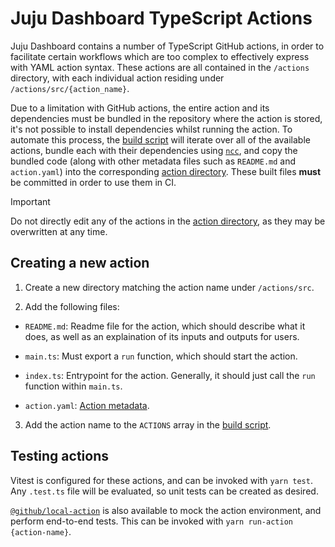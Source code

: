 # Juju Dashboard TypeScript Actions

Juju Dashboard contains a number of TypeScript GitHub actions, in order to facilitate certain
workflows which are too complex to effectively express with YAML action syntax. These actions are
all contained in the `/actions` directory, with each individual action residing under
`/actions/src/{action_name}`.

Due to a limitation with GitHub actions, the entire action and its dependencies must be bundled in
the repository where the action is stored, it's not possible to install dependencies whilst running
the action. To automate this process, the [build script] will iterate over all of the available
actions, bundle each with their dependencies using [`ncc`], and copy the bundled code (along with
other metadata files such as `README.md` and `action.yaml`) into the corresponding [action
directory]. These built files **must** be committed in order to use them in CI.

> [!important]
> Do not directly edit any of the actions in the [action directory], as they may be overwritten at
> any time.

## Creating a new action

1. Create a new directory matching the action name under `/actions/src`.

2. Add the following files:

  - `README.md`: Readme file for the action, which should describe what it does, as well as an
    explaination of its inputs and outputs for users.

  - `main.ts`: Must export a `run` function, which should start the action.

  - `index.ts`: Entrypoint for the action. Generally, it should just call the `run` function within
    `main.ts`.

  - `action.yaml`: [Action metadata].

3. Add the action name to the `ACTIONS` array in the [build script].

## Testing actions

Vitest is configured for these actions, and can be invoked with `yarn test`. Any `.test.ts` file
will be evaluated, so unit tests can be created as desired.

[`@github/local-action`] is also available to mock the action environment, and perform end-to-end
tests. This can be invoked with `yarn run-action {action-name}`.

[Action metadata]: https://docs.github.com/en/actions/sharing-automations/creating-actions/metadata-syntax-for-github-actions
[build script]: ./scripts/build.sh
[`ncc`]: https://github.com/vercel/ncc
[action directory]: ../.github/actions
[`@github/local-action`]: https://github.com/github/local-action
